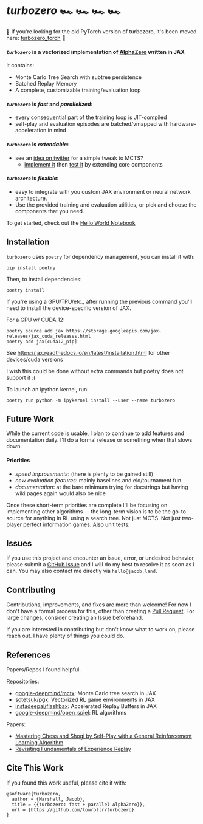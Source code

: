 # *turbozero* 🏎️ 🏎️ 🏎️ 🏎️

📣 If you're looking for the old PyTorch version of turbozero, it's been moved here: [turbozero_torch](https://github.com/lowrollr/turbozero_torch) 📣

#### *`turbozero`* is a vectorized implementation of [AlphaZero](https://deepmind.google/discover/blog/alphazero-shedding-new-light-on-chess-shogi-and-go/) written in JAX

It contains:
* Monte Carlo Tree Search with subtree persistence
* Batched Replay Memory
* A complete, customizable training/evaluation loop

#### *`turbozero`* is *_fast_* and *_parallelized_*:
 * every consequential part of the training loop is JIT-compiled
 * self-play and evaluation episodes are batched/vmapped with hardware-acceleration in mind

#### *`turbozero`* is *_extendable_*:
 * see an [idea on twitter](https://twitter.com/ptrschmdtnlsn/status/1748800529608888362) for a simple tweak to MCTS?
      * [implement it](https://github.com/lowrollr/turbozero/blob/main/core/evaluators/mcts/weighted_mcts.py) then [test it](https://github.com/lowrollr/turbozero/blob/main/notebooks/weighted_mcts.ipynb) by extending core components
  
#### *`turbozero`* is *_flexible_*:
 * easy to integrate with you custom JAX environment or neural network architecture.
 * Use the provided training and evaluation utilities, or pick and choose the components that you need.

To get started, check out the [Hello World Notebook](https://github.com/lowrollr/turbozero/blob/main/notebooks/hello_world.ipynb)

## Installation
`turbozero` uses `poetry` for dependency management, you can install it with:
```
pip install poetry
```
Then, to install dependencies:
```
poetry install
```
If you're using a GPU/TPU/etc., after running the previous command you'll need to install the device-specific version of JAX.

For a GPU w/ CUDA 12:
```
poetry source add jax https://storage.googleapis.com/jax-releases/jax_cuda_releases.html
poetry add jax[cuda12_pip]
```
See https://jax.readthedocs.io/en/latest/installation.html for other devices/cuda versions

I wish this could be done without extra commands but poetry does not support it :(

To launch an ipython kernel, run:
```
poetry run python -m ipykernel install --user --name turbozero
```

## Future Work
While the current code is usable, I plan to continue to add features and documentation daily. I'll do a formal release or something when that slows down.
#### Priorities
* *speed improvements*: (there is plenty to be gained still)
* *new evaluation features*: mainly baselines and elo/tournament fun
* *documentation*: at the bare minimum trying for docstrings but having wiki pages again would also be nice

Once these short-term priorities are complete I'll be focusing on implementing other algorithms -- the long-term vision is to be the go-to source for anything in RL using a search tree. Not just MCTS. Not just two-player perfect information games. Also unit tests.

## Issues
If you use this project and encounter an issue, error, or undesired behavior, please submit a [GitHub Issue](https://github.com/lowrollr/turbozero/issues) and I will do my best to resolve it as soon as I can. You may also contact me directly via `hello@jacob.land`.

## Contributing 
Contributions, improvements, and fixes are more than welcome! For now I don't have a formal process for this, other than creating a [Pull Request](https://github.com/lowrollr/turbozero/pulls). For large changes, consider creating an [Issue](https://github.com/lowrollr/turbozero/issues) beforehand.

If you are interested in contributing but don't know what to work on, please reach out. I have plenty of things you could do.

## References
Papers/Repos I found helpful.

Repositories:
* [google-deepmind/mctx](https://github.com/google-deepmind/mctx): Monte Carlo tree search in JAX
* [sotetsuk/pgx](https://github.com/sotetsuk/pgx): Vectorized RL game environments in JAX
* [instadeepai/flashbax](https://github.com/instadeepai/flashbax): Accelerated Replay Buffers in JAX
* [google-deepmind/open_spiel](https://github.com/google-deepmind/open_spiel): RL algorithms

Papers:
* [Mastering Chess and Shogi by Self-Play with a General Reinforcement Learning Algorithm](https://arxiv.org/abs/1712.01815)
* [Revisiting Fundamentals of Experience Replay](https://arxiv.org/abs/2007.06700)


## Cite This Work
If you found this work useful, please cite it with:
```
@software{turbozero,
  author = {Marshall, Jacob},
  title = {{turbozero: fast + parallel AlphaZero}},
  url = {https://github.com/lowrollr/turbozero}
}
```
